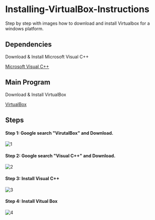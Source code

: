 # Installing-VirtualBox-Instructions

Step by step with images how to download and install Virtualbox for a windows platform. 

## Dependencies

Download & Install Microsoft Visual C++ 

<a href="https://learn.microsoft.com/en-us/cpp/windows/latest-supported-vc-redist?view=msvc-170"> Microsoft Visual C++ </a>

## Main Program

Download & Install VirtualBox

<a href="https://www.virtualbox.org/wiki/Downloads"> VirtualBox </a>

## Steps

#### Step 1: Google search "VirutalBox" and Download. 

![1](https://github.com/GitSavior/Installing-VirtualBox-Instructions/assets/162067776/64c1fdf9-dfde-4665-ab07-91d8ad1ab441)

#### Step 2: Google search "Visual C++" and Download.

![2](https://github.com/GitSavior/Installing-VirtualBox-Instructions/assets/162067776/feb8a68a-5b61-41af-81f1-4aae779ae09e)

#### Step 3: Install Visual C++

![3](https://github.com/GitSavior/Installing-VirtualBox-Instructions/assets/162067776/5c4fd298-3c40-4406-872d-5454ebff93dd)

#### Step 4: Install Vitual Box

![4](https://github.com/GitSavior/Installing-VirtualBox-Instructions/assets/162067776/1fb79b00-b74f-4d1d-ad44-07983ec2e34e)
